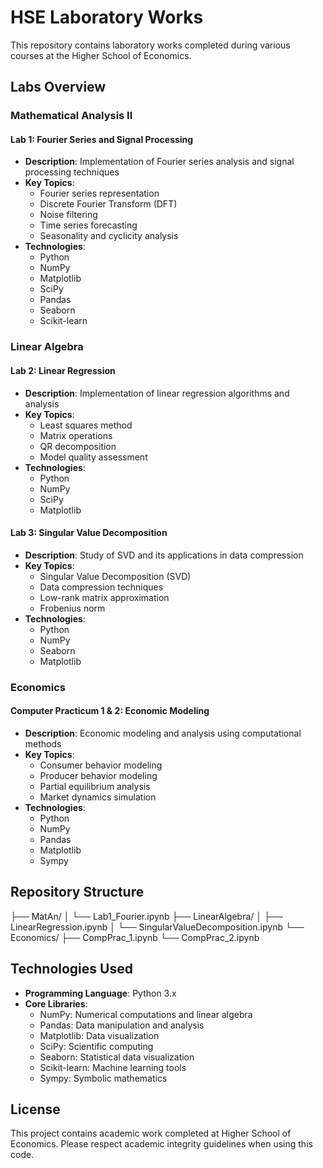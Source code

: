 # HSE Laboratory Works

This repository contains laboratory works completed during various courses at the Higher School of Economics.

## Labs Overview

### Mathematical Analysis II
#### Lab 1: Fourier Series and Signal Processing
- **Description**: Implementation of Fourier series analysis and signal processing techniques
- **Key Topics**:
  - Fourier series representation
  - Discrete Fourier Transform (DFT)
  - Noise filtering
  - Time series forecasting
  - Seasonality and cyclicity analysis
- **Technologies**:
  - Python
  - NumPy
  - Matplotlib
  - SciPy
  - Pandas
  - Seaborn
  - Scikit-learn

### Linear Algebra
#### Lab 2: Linear Regression
- **Description**: Implementation of linear regression algorithms and analysis
- **Key Topics**:
  - Least squares method
  - Matrix operations
  - QR decomposition
  - Model quality assessment
- **Technologies**:
  - Python
  - NumPy
  - SciPy
  - Matplotlib

#### Lab 3: Singular Value Decomposition
- **Description**: Study of SVD and its applications in data compression
- **Key Topics**:
  - Singular Value Decomposition (SVD)
  - Data compression techniques
  - Low-rank matrix approximation
  - Frobenius norm
- **Technologies**:
  - Python
  - NumPy
  - Seaborn
  - Matplotlib

### Economics
#### Computer Practicum 1 & 2: Economic Modeling
- **Description**: Economic modeling and analysis using computational methods
- **Key Topics**:
  - Consumer behavior modeling
  - Producer behavior modeling
  - Partial equilibrium analysis
  - Market dynamics simulation
- **Technologies**:
  - Python
  - NumPy
  - Pandas
  - Matplotlib
  - Sympy

## Repository Structure
├── MatAn/
│ └── Lab1_Fourier.ipynb
├── LinearAlgebra/
│ ├── LinearRegression.ipynb
│ └── SingularValueDecomposition.ipynb
└── Economics/
├── CompPrac_1.ipynb
└── CompPrac_2.ipynb

## Technologies Used
- **Programming Language**: Python 3.x
- **Core Libraries**:
  - NumPy: Numerical computations and linear algebra
  - Pandas: Data manipulation and analysis
  - Matplotlib: Data visualization
  - SciPy: Scientific computing
  - Seaborn: Statistical data visualization
  - Scikit-learn: Machine learning tools
  - Sympy: Symbolic mathematics

## License
This project contains academic work completed at Higher School of Economics. Please respect academic integrity guidelines when using this code.
